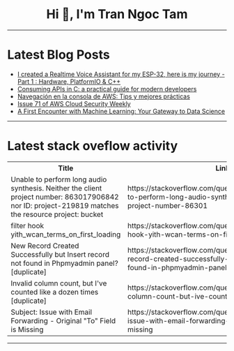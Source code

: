 <h1 align="center">Hi 👋, I'm Tran Ngoc Tam</h1>

---

# Latest Blog Posts 
<!-- BLOG-POST-LIST:START -->
- [I created a Realtime Voice Assistant for my ESP-32, here is my journey - Part 1 : Hardware, PlatformIO &amp; C++](https://dev.to/fabrikapp/i-created-a-realtime-voice-assistant-for-my-esp-32-here-is-my-journey-part-1-hardware-43de)
- [Consuming APIs in C: a practical guide for modern developers](https://dev.to/robertobutti/consuming-apis-in-c-a-practical-guide-for-modern-developers-465f)
- [Navegación en la consola de AWS: Tips y mejores prácticas](https://dev.to/briansuarezsantiago/navegacion-en-la-consola-de-aws-tips-y-mejores-practicas-3lg5)
- [Issue 71 of AWS Cloud Security Weekly](https://dev.to/aws-builders/issue-71-of-aws-cloud-security-weekly-31o8)
- [A First Encounter with Machine Learning: Your Gateway to Data Science](https://dev.to/getvm/a-first-encounter-with-machine-learning-your-gateway-to-data-science-1o37)
<!-- BLOG-POST-LIST:END -->

---

# Latest stack oveflow activity
<table>
  <tr><th>Title</th><th>Link</th></tr>
  <!-- STACKOVERFLOW:START --><tr><td>Unable to perform long audio synthesis. Neither the client project number: 863017906842 nor ID: project-219819 matches the resource project: bucket</td><td>https://stackoverflow.com/questions/79205016/unable-to-perform-long-audio-synthesis-neither-the-client-project-number-86301</td></tr><tr><td>filter hook yith_wcan_terms_on_first_loading</td><td>https://stackoverflow.com/questions/79204962/filter-hook-yith-wcan-terms-on-first-loading</td></tr><tr><td>New Record Created Successfully but Insert record not found in Phpmyadmin panel? [duplicate]</td><td>https://stackoverflow.com/questions/79204782/new-record-created-successfully-but-insert-record-not-found-in-phpmyadmin-panel</td></tr><tr><td>Invalid column count, but I&#39;ve counted like a dozen times [duplicate]</td><td>https://stackoverflow.com/questions/79204768/invalid-column-count-but-ive-counted-like-a-dozen-times</td></tr><tr><td>Subject: Issue with Email Forwarding - Original &quot;To&quot; Field is Missing</td><td>https://stackoverflow.com/questions/79204707/subject-issue-with-email-forwarding-original-to-field-is-missing</td></tr><!-- STACKOVERFLOW:END -->
</table>

---


